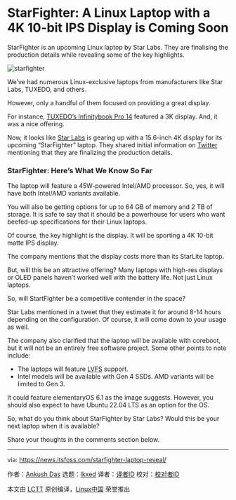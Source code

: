 [#]: subject: "StarFighter: A Linux Laptop with a 4K 10-bit IPS Display is Coming Soon"
[#]: via: "https://news.itsfoss.com/starfighter-laptop-reveal/"
[#]: author: "Ankush Das https://news.itsfoss.com/author/ankush/"
[#]: collector: "lkxed"
[#]: translator: "wxy"
[#]: reviewer: " "
[#]: publisher: " "
[#]: url: " "

StarFighter: A Linux Laptop with a 4K 10-bit IPS Display is Coming Soon
======
StarFighter is an upcoming Linux laptop by Star Labs. They are finalising the production details while revealing some of the key highlights.

![starfighter][1]

We’ve had numerous Linux-exclusive laptops from manufacturers like Star Labs, TUXEDO, and others.

However, only a handful of them focused on providing a great display.

For instance, [TUXEDO’s Infinitybook Pro 14][2] featured a 3K display. And, it was a nice offering.

Now, it looks like [Star Labs][3] is gearing up with a 15.6-inch 4K display for its upcoming “StarFighter” laptop. They shared initial information on [Twitter][4] mentioning that they are finalizing the production details.

### StarFighter: Here’s What We Know So Far

The laptop will feature a 45W-powered Intel/AMD processor. So, yes, it will have both Intel/AMD variants available.

You will also be getting options for up to 64 GB of memory and 2 TB of storage. It is safe to say that it should be a powerhouse for users who want beefed-up specifications for their Linux laptops.

Of course, the key highlight is the display. It will be sporting a 4K 10-bit matte IPS display.

The company mentions that the display costs more than its StarLite laptop.

But, will this be an attractive offering? Many laptops with high-res displays or OLED panels haven’t worked well with the battery life. Not just Linux laptops.

So, will StartFighter be a competitive contender in the space?

Star Labs mentioned in a tweet that they estimate it for around 8-14 hours depending on the configuration. Of course, it will come down to your usage as well.

The company also clarified that the laptop will be available with coreboot, but it will not be an entirely free software project. Some other points to note include:

* The laptops will feature [LVFS][5] support.
* Intel models will be available with Gen 4 SSDs. AMD variants will be limited to Gen 3.

It could feature elementaryOS 6.1 as the image suggests. However, you should also expect to have Ubuntu 22.04 LTS as an option for the OS.

So, what do you think about StarFighter by Star Labs? Would this be your next laptop when it is available?

Share your thoughts in the comments section below.

--------------------------------------------------------------------------------

via: https://news.itsfoss.com/starfighter-laptop-reveal/

作者：[Ankush Das][a]
选题：[lkxed][b]
译者：[译者ID](https://github.com/译者ID)
校对：[校对者ID](https://github.com/校对者ID)

本文由 [LCTT](https://github.com/LCTT/TranslateProject) 原创编译，[Linux中国](https://linux.cn/) 荣誉推出

[a]: https://news.itsfoss.com/author/ankush/
[b]: https://github.com/lkxed
[1]: https://news.itsfoss.com/wp-content/uploads/2022/07/starfighter-linux-powered-laptop.jpg
[2]: https://news.itsfoss.com/infinitybook-pro-14-3k/
[3]: http://starlabs.systems
[4]: https://twitter.com/starlabsltd/status/1542908391793692672
[5]: https://fwupd.org/
